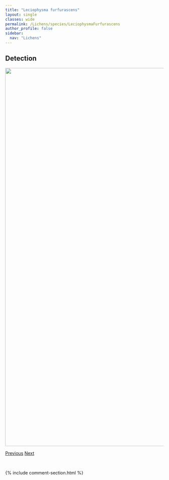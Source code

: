 ```yaml
---
title: "Leciophysma furfurascens"
layout: single
classes: wide
permalink: /Lichens/species/LeciophysmaFurfurascens
author_profile: false
sidebar:
  nav: "Lichens"
---
```


<h2>Detection</h2>

<a href="https://drive.google.com/uc?export=view&id=1puEB3WoEtNjKF77Vi6KJln-gDXwbLaQC">
<img src="https://drive.google.com/uc?export=view&id=1puEB3WoEtNjKF77Vi6KJln-gDXwbLaQC" height = "1200" width = "800">
</a>


<a href="/DevelopmentWebsite/Lichens/species/LathagriumUndulatumVarGranulosum" class="pagination--pager" title="Lathagrium undulatum var. granulosum">Previous</a> <a href="/DevelopmentWebsite/Lichens/species/LepraPanyrga" class="pagination--pager" title="Lepra panyrga">Next</a>

<p>&nbsp;</p>

{% include comment-section.html %}
